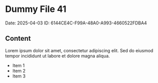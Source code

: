 # Dummy File 41

Date: 2025-04-03
ID: 6144CE4C-F99A-48A0-A993-4660522FDBA4

## Content

Lorem ipsum dolor sit amet, consectetur adipiscing elit.
Sed do eiusmod tempor incididunt ut labore et dolore magna aliqua.

* Item 1
* Item 2
* Item 3

